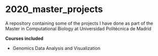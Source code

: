 # 2020_master_projects
A repository containing some of the projects I have done as part of the Master in Computational Biology at Universidad Politécnica de Madrid

**Courses included**
- Genomics Data Analysis and Visualization

